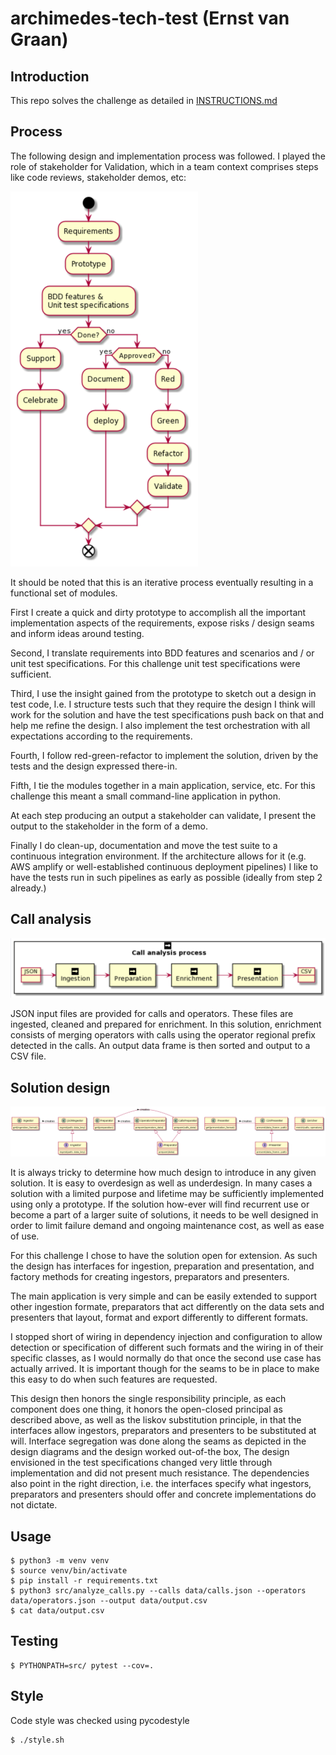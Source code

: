 # archimedes-tech-test (Ernst van Graan)
## Introduction

This repo solves the challenge as detailed in [INSTRUCTIONS.md](INSTRUCTIONS.md)

## Process

The following design and implementation process was followed. I played the role of stakeholder for Validation, which in a team context comprises steps like code reviews, stakeholder demos, etc:

<img src="UML/process.png" width="300" height="600"/>

It should be noted that this is an iterative process eventually resulting in a functional set of modules.

First I create a quick and dirty prototype to accomplish all the important implementation aspects of the requirements, expose risks / design seams and inform ideas around testing.

Second, I translate requirements into BDD features and scenarios and / or unit test specifications. For this challenge unit test specifications were sufficient.

Third, I use the insight gained from the prototype to sketch out a design in test code, I.e. I structure tests such that they require the design I think will work for the solution and have the test specifications push back on that and help me refine the design. I also implement the test orchestration with all expectations according to the requirements.

Fourth, I follow red-green-refactor to implement the solution, driven by the tests and the design expressed there-in.

Fifth, I tie the modules together in a main application, service, etc. For this challenge this meant a small command-line application in python.

At each step producing an output a stakeholder can validate, I present the output to the stakeholder in the form of a demo.

Finally I do clean-up, documentation and move the test suite to a continuous integration environment. If the architecture allows for it (e.g. AWS amplify or well-established continuous deployment pipelines) I like to have the tests run in such pipelines as early as possible (ideally from step 2 already.)

## Call analysis

<img src="UML/pipeline.png"/>

JSON input files are provided for calls and operators. These files are ingested, cleaned and prepared for enrichment. In this solution, enrichment consists of merging operators with calls using the operator regional prefix detected in the calls. An output data frame is then sorted and output to a CSV file.

## Solution design

<img src="UML/design.png"/>

It is always tricky to determine how much design to introduce in any given solution. It is easy to overdesign as well as underdesign. In many cases a solution with a limited purpose and lifetime may be sufficiently implemented using only a prototype. If the solution how-ever will find recurrent use or become a part of a larger suite of solutions, it needs to be well designed in order to limit failure demand and ongoing maintenance cost, as well as ease of use.

For this challenge I chose to have the solution open for extension. As such the design has interfaces for ingestion, preparation and presentation, and factory methods for creating ingestors, preparators and presenters.

The main application is very simple and can be easily extended to support other ingestion formate, preparators that act differently on the data sets and presenters that layout, format and export differently to different formats.

I stopped short of wiring in dependency injection and configuration to allow detection or specification of different such formats and the wiring in of their specific classes, as I would normally do that once the second use case has actually arrived. It is important though for the seams to be in place to make this easy to do when such features are requested.

This design then honors the single responsibility principle, as each component does one thing, it honors the open-closed principal as described above, as well as the liskov substitution principle, in that the interfaces allow ingestors, preparators and presenters to be substituted at will. Interface segregation was done along the seams as depicted in the design diagrams and the design worked out-of-the box, The design envisioned in the test specifications changed very little through implementation and did not present much resistance. The dependencies also point in the right direction, i.e. the interfaces specify what ingestors, preparators and presenters should offer and concrete implementations do not dictate.

## Usage

```
$ python3 -m venv venv
$ source venv/bin/activate
$ pip install -r requirements.txt
$ python3 src/analyze_calls.py --calls data/calls.json --operators data/operators.json --output data/output.csv
$ cat data/output.csv
```

## Testing

```
$ PYTHONPATH=src/ pytest --cov=.
```

## Style
Code style was checked using pycodestyle
```
$ ./style.sh
```
